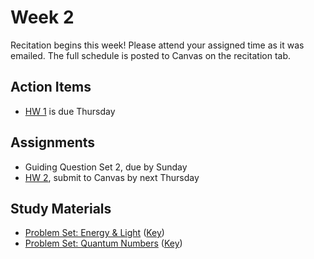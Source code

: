 # Week 2

Recitation begins this week!  Please attend your assigned time as it was emailed.  The full schedule is posted to Canvas on the recitation tab.


## Action Items
- [HW 1](https://genchem.science.psu.edu/homework-1-wc-summer) is due Thursday


## Assignments
 
- Guiding Question Set 2, due by Sunday
- [HW 2](https://genchem.science.psu.edu/homework-2-wc-summer), submit to Canvas by next Thursday

## Study Materials

- [Problem Set: Energy & Light](https://media.ed.science.psu.edu/sites/media/ed/files/documents/4_problem_set_energylight.pdf) ([Key](https://media.ed.science.psu.edu/sites/media/ed/files/documents/problem_set_energylight_key.pdf))
- [Problem Set: Quantum Numbers](https://media.ed.science.psu.edu/sites/media/ed/files/documents/5_quantum_numbers.pdf) ([Key](https://media.ed.science.psu.edu/sites/media/ed/files/documents/quantum_numbers_key.pdf))
